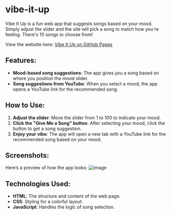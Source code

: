 # vibe-it-up
Vibe It Up is a fun web app that suggests songs based on your mood. Simply adjust the slider and the site will pick a song to match how you're feeling. There's 10 songs to choose from!

View the website here: [Vibe It Up on GitHub Pages](marianahansv.github.io/vibe-it-up/)

## Features:
- **Mood-based song suggestions**: The app gives you a song based on where you position the mood slider.
- **Song suggestions from YouTube**: When you select a mood, the app opens a YouTube link for the recommended song.

## How to Use:
1. **Adjust the slider**: Move the slider from 1 to 100 to indicate your mood.
2. **Click the "Give Me a Song" button**: After selecting your mood, click the button to get a song suggestion.
3. **Enjoy your vibe**: The app will open a new tab with a YouTube link for the recommended song based on your mood.

## Screenshots:
Here’s a preview of how the app looks:
![image](https://github.com/user-attachments/assets/9b83a752-d909-420e-ab3f-7ea679d2628d)

## Technologies Used:
- **HTML**: The structure and content of the web page.
- **CSS**: Styling for a colorful layout.
- **JavaScript**: Handles the logic of song selection.

